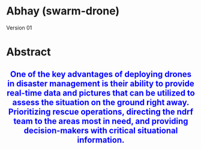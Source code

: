 # Abhay (swarm-drone)
Version 01

<h1>
  Abstract
</h1>

<h2 style="color:blue; text-align:center">
One of the key advantages of deploying drones in disaster management is their ability to provide real-time data and pictures that can be utilized to assess the situation on the ground right away. Prioritizing rescue operations, directing the ndrf team to the areas most in need, and providing decision-makers with critical situational information.
</h2>
